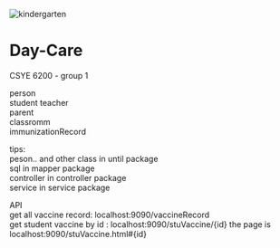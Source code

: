![kindergarten](https://www.spsd.sk.ca/Schools/elementaryprograms/kindergarten/PublishingImages/Kindergarten%202017.jpg)
# Day-Care
CSYE 6200 - group 1

person\
student
teacher\
parent\
classromm\
immunizationRecord

tips: \
peson.. and other class in until package\
sql in mapper package\
controller in controller package\
service in service package

 API\
get all vaccine record: localhost:9090/vaccineRecord\
get student vaccine by id : localhost:9090/stuVaccine/{id}  the page is localhost:9090/stuVaccine.html#{id}